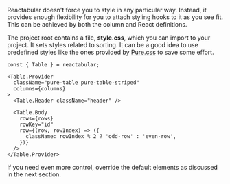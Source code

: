 Reactabular doesn't force you to style in any particular way. Instead, it provides enough flexibility for you to attach styling hooks to it as you see fit. This can be achieved by both the column and React definitions.

The project root contains a file, **style.css**, which you can import to your project. It sets styles related to sorting. It can be a good idea to use predefined styles like the ones provided by [Pure.css](http://purecss.io/) to save some effort.

```react
const { Table } = reactabular;

<Table.Provider
  className="pure-table pure-table-striped"
  columns={columns}
>
  <Table.Header className="header" />

  <Table.Body
    rows={rows}
    rowKey="id"
    row={(row, rowIndex) => ({
      className: rowIndex % 2 ? 'odd-row' : 'even-row',
    })}
  />
</Table.Provider>
```

If you need even more control, override the default elements as discussed in the next section.
